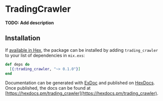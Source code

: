 # TradingCrawler

**TODO: Add description**

## Installation

If [available in Hex](https://hex.pm/docs/publish), the package can be installed
by adding `trading_crawler` to your list of dependencies in `mix.exs`:

```elixir
def deps do
  [{:trading_crawler, "~> 0.1.0"}]
end
```

Documentation can be generated with [ExDoc](https://github.com/elixir-lang/ex_doc)
and published on [HexDocs](https://hexdocs.pm). Once published, the docs can
be found at [https://hexdocs.pm/trading_crawler](https://hexdocs.pm/trading_crawler).

